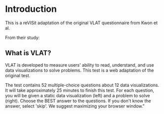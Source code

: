 # Introduction

This is a reVISit adaptation of the original VLAT questionnaire from Kwon et al.

From their study: 

## What is VLAT?

VLAT is developed to measure users' ability to read, understand, and
use data visualizations to solve problems. This test is a web
adaptation of the original test.

The test contains 52 multiple-choice questions about 12 data
visualizations. It will take approximately 25 minutes to finish this
test. For each question, you will be given a static data
visualization (left) and a problem to solve (right). Choose the BEST
answer to the questions. If you don't know the answer, select
'skip'. We suggest maximizing your browser window."
